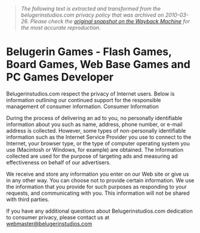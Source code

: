 > *The following text is extracted and transformed from the belugerinstudios.com privacy policy that was archived on 2010-03-26. Please check the [original snapshot on the Wayback Machine](https://web.archive.org/web/20100326133236id_/http%3A//belugerinstudios.com/index.php%3Fact%3Dprivacy) for the most accurate reproduction.*

# Belugerin Games - Flash Games, Board Games, Web Base Games and PC Games Developer

Belugerinstudios.com respect the privacy of Internet users. Below is information outlining our continued support for the responsible management of consumer information. Consumer Information 

During the process of delivering an ad to you, no personally identifiable information about you such as name, address, phone number, or e-mail address is collected. However, some types of non-personally identifiable information such as the Internet Service Provider you use to connect to the Internet, your browser type, or the type of computer operating system you use (Macintosh or Windows, for example) are obtained. The information collected are used for the purpose of targeting ads and measuring ad effectiveness on behalf of our advertisers. 

We receive and store any information you enter on our Web site or give us in any other way. You can choose not to provide certain information. We use the information that you provide for such purposes as responding to your requests, and communicating with you. This information will not be shared with third parties. 

If you have any additional questions about Belugerinstudios.com dedication to consumer privacy, please contact us at [webmaster@belugerinstudios.com](mailto:webmaster@belugerinstudios.com)
